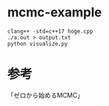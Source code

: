 # mcmc-example
```shell
clang++ -std=c++17 hoge.cpp
./a.out > output.txt
python visualize.py
```
# 参考
「ゼロから始めるMCMC」

